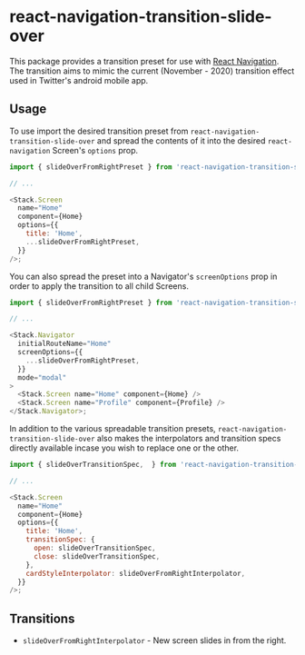 # react-navigation-transition-slide-over
This package provides a transition preset for use with [React Navigation](https://reactnavigation.org/). The transition aims to mimic the current (November - 2020) transition effect used in Twitter's android mobile app.

## Usage
To use import the desired transition preset from `react-navigation-transition-slide-over` and spread the contents of it into the desired `react-navigation` Screen's `options` prop.

```js
import { slideOverFromRightPreset } from 'react-navigation-transition-slide-over';

// ...

<Stack.Screen
  name="Home"
  component={Home}
  options={{
    title: 'Home',
    ...slideOverFromRightPreset,
  }}
/>;
```

You can also spread the preset into a Navigator's `screenOptions` prop in order to apply the transition to all child Screens.

```js
import { slideOverFromRightPreset } from 'react-navigation-transition-slide-over';

// ...

<Stack.Navigator
  initialRouteName="Home"
  screenOptions={{
    ...slideOverFromRightPreset,
  }}
  mode="modal"
>
  <Stack.Screen name="Home" component={Home} />
  <Stack.Screen name="Profile" component={Profile} />
</Stack.Navigator>;

```

In addition to the various spreadable transition presets, `react-navigation-transition-slide-over` also makes the interpolators and transition specs directly available incase you wish to replace one or the other.

```js
import { slideOverTransitionSpec,  } from 'react-navigation-transition-slide-over';

// ...

<Stack.Screen
  name="Home"
  component={Home}
  options={{
    title: 'Home',
    transitionSpec: {
      open: slideOverTransitionSpec,
      close: slideOverTransitionSpec,
    },
    cardStyleInterpolator: slideOverFromRightInterpolator,
  }}
/>;
```

## Transitions

- `slideOverFromRightInterpolator` - New screen slides in from the right.